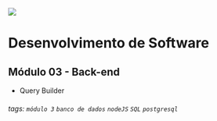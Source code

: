 ![](https://i.imgur.com/xG74tOh.png)

# Desenvolvimento de Software

## Módulo 03 - Back-end

- Query Builder

###### tags: `módulo 3` `banco de dados` `nodeJS` `SQL` `postgresql`
